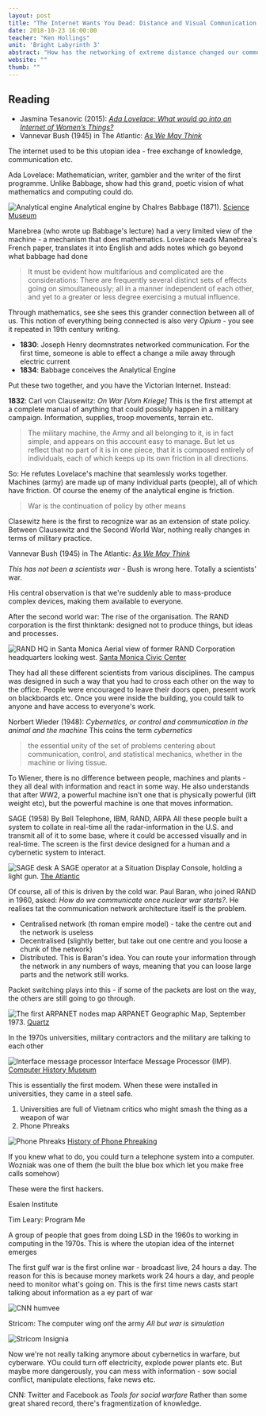 ```yaml
---
layout: post
title: "The Internet Wants You Dead: Distance and Visual Communication "
date: 2018-10-23 16:00:00
teacher: "Ken Hollings"
unit: 'Bright Labyrinth 3'
abstract: "How has the networking of extreme distance changed our communication practice? What has been the impact of disruptive innovation on human interaction? What is the relationship between communication and control? Or between command and control?"
website: ""
thumb: ""
---
```


## Reading

- Jasmina Tesanovic (2015): *[Ada Lovelace: What would go into an Internet of Women’s Things?](https://boingboing.net/2015/12/16/ada-lovelace-what-would-go-in.html)*
- Vannevar Bush (1945) in The Atlantic: *[As We May Think](http://web.mit.edu/STS.035/www/PDFs/think.pdf)*

The internet used to be this utopian idea - free exchange of knowledge, communication etc.

Ada Lovelace: Mathematician, writer, gambler and the writer of the first programme. Unlike Babbage, show had this grand, poetic vision of what mathematics and computing could do.

![Analytical engine](/notes/assets/analytical-machine.jpg)
Analytical engine by Chalres Babbage (1871). [Science Museum](http://collection.sciencemuseum.org.uk/objects/co62245/babbages-analytical-engine-1834-1871-trial-model-analytical-engines)

Manebrea (who wrote up Babbage's lecture) had a very limited view of the machine - a mechanism that does mathematics.
Lovelace reads Manebrea's French paper, translates it into English and adds notes which go beyond what babbage had done

> It must be evident how multifarious and complicated are the considerations: There are frequently several distinct sets of effects going on simoultaneously; all in a manner independent of each other, and yet to a greater or less degree exercising a mutual influence.

Through mathematics, see she sees this grander connection between all of us. This notion of everything being connected is also very *Opium* - you see it repeated in 19th century writing.

- **1830**: Joseph Henry deomnstrates networked communication. For the first time, someone is able to effect a change a mile away through electric current
- **1834**: Babbage conceives the Analytical Engine

Put these two together, and you have the Victorian Internet. Instead:

**1832**: Carl von Clausewitz: *On War [Vom Kriege]*
This is the first attempt at a complete manual of anything that could possibly happen in a military campaign. Information, supplies, troop movements, terrain etc.

> The military machine, the Army and all belonging to it, is in fact simple, and appears on this account easy to manage. But let us reflect that no part of it is in one piece, that it is composed entirely of individuals, each of which keeps up its own friction in all directions.

So: He refutes Lovelace's machine that seamlessly works together. Machines (army) are made up of many individual parts (people), all of which have friction. Of course the enemy of the analytical engine is friction.

> War is the continuation of policy by other means

Clasewitz here is the first to recognize war as an extension of state policy. Between Clausewitz and the Second World War, nothing really changes in terms of military practice.

Vannevar Bush (1945) in The Atlantic: *[As We May Think](http://web.mit.edu/STS.035/www/PDFs/think.pdf)*

*This has not been a scientists war* - Bush is wrong here. Totally a scientists' war.

His central observation is that we're suddenly able to mass-produce complex devices, making them available to everyone. 

After the second world war: The rise of the organisation.
The RAND corporation is the first thinktank: designed not to produce things, but ideas and processes.

![RAND HQ in Santa Monica](/notes/assets/rand.jpg)
Aerial view of former RAND Corporation headquarters looking west. [Santa Monica Civic Center](https://www.flickr.com/photos/smciviccenterpark/3901378381)

They had all these different scientists from various disciplines. The campus was designed in such a way that you had to cross each other on the way to the office. People were encouraged to leave their doors open, present work on blackboards etc. Once you were inside the building, you could talk to anyone and have access to everyone's work.

Norbert Wieder (1948): *Cybernetics, or control and communication in the animal and the machine*
This coins the term *cybernetics*

> the essential unity of the set of problems centering about communication, control, and statistical mechanics, whether in the machine or living tissue.

To Wiener, there is no difference between people, machines and plants - they all deal with information and react in some way. He also understands that after WW2, a powerful machine isn't one that is physically powerful (lift weight etc), but the powerful machine is one that moves information.

SAGE (1958)
By Bell Telephone, IBM, RAND, ARPA
All these people built a system to collate in real-time all the radar-information in the U.S. and transmit all of it to some base, where it could be accessed visually and in real-time. The screen is the first device designed for a human and a cybernetic system to interact.

![SAGE desk](/notes/assets/sage_console.jpg)
A SAGE operator at a Situation Display Console, holding a light gun. [The Atlantic](https://www.theatlantic.com/technology/archive/2013/01/the-never-before-told-story-of-the-worlds-first-computer-art-its-a-sexy-dame/267439/)

Of course, all of this is driven by the cold war. Paul Baran, who joined RAND in 1960, asked: *How do we communicate once nuclear war starts?*. He realises tat the communication network architecture itself is the problem.

- Centralised network (th roman empire model) - take the centre out and the network is useless
- Decentralised (slightly better, but take out one centre and you loose a chunk of the network)
- Distributed. This is Baran's idea. You can route your information through the network in any numbers of ways, meaning that you can loose large parts and the network still works.

Packet switching plays into this - if some of the packets are lost on the way, the others are still going to go through.

![The first ARPANET nodes map](/notes/assets/arpanet.jpg)
ARPANET Geographic Map, September 1973. [Quartz](https://qz.com/860873/a-1973-map-of-the-internet-charted-by-darpa/)

In the 1970s universities, military contractors and the military are talking to each other

![Interface message processor](/notes/assets/imp.jpg)
Interface Message Processor (IMP). [Computer History Museum](http://www.computerhistory.org/revolution/networking/19/407/2086)

This is essentially the first modem. When these were installed in universities, they came in a steel safe.

1. Universities are full of Vietnam critics who might smash the thing as a weapon of war
2. Phone Phreaks

![Phone Phreaks](/notes/assets/phone-phreaks.jpg)
[History of Phone Phreaking](https://blog.historyofphonephreaking.org/2015/09/index.html)

If you knew what to do, you could turn a telephone system into a computer. Wozniak was one of them (he built the blue box which let you make free calls somehow)

These were the first hackers.

Esalen Institute

Tim Leary: Program Me

A group of people that goes from doing LSD in the 1960s to working in computing in the 1970s. This is where the utopian idea of the internet emerges

The first gulf war is the first online war - broadcast live, 24 hours a day. The reason for this is because money markets work 24 hours a day, and people need to monitor what's going on. This is the first time news casts start talking about information as a ey part of war

![CNN humvee](/notes/assets/cnn-humvee.jpg)

Stricom: The computer wing onf the army
*All but war is simulation*

![Stricom Insignia](/notes/assets/stricom.png)

Now we're not really talking anymore about cybernetics in warfare, but cyberware. YOu could turn off electricity, explode power plants etc. But maybe more dangerously, you can mess with information - sow social conflict, manipulate elections, fake news etc.

CNN: Twitter and Facebook as *Tools for social warfare*
Rather than some great shared record, there's fragmentization of knowledge.